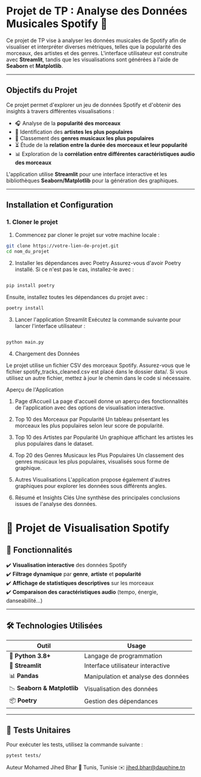 # **Projet de TP : Analyse des Données Musicales Spotify** 🎵

Ce projet de TP vise à analyser les données musicales de Spotify afin de visualiser et interpréter diverses métriques, telles que la popularité des morceaux, des artistes et des genres. L'interface utilisateur est construite avec **Streamlit**, tandis que les visualisations sont générées à l'aide de **Seaborn** et **Matplotlib**.

---

## **Objectifs du Projet**

Ce projet permet d'explorer un jeu de données Spotify et d'obtenir des insights à travers différentes visualisations :

- 🎧 Analyse de la **popularité des morceaux**
- 🎤 Identification des **artistes les plus populaires**
- 🎵 Classement des **genres musicaux les plus populaires**
- ⏳ Étude de la **relation entre la durée des morceaux et leur popularité**
- 📊 Exploration de la **corrélation entre différentes caractéristiques audio des morceaux**

L'application utilise **Streamlit** pour une interface interactive et les bibliothèques **Seaborn/Matplotlib** pour la génération des graphiques.

---

## **Installation et Configuration**

### **1. Cloner le projet**

1. Commencez par cloner le projet sur votre machine locale :

```bash
git clone https://votre-lien-de-projet.git
cd nom_du_projet
```


2. Installer les dépendances avec Poetry
Assurez-vous d'avoir Poetry installé. Si ce n'est pas le cas, installez-le avec :

``` bash

pip install poetry
```
Ensuite, installez toutes les dépendances du projet avec :

``` bash
poetry install
```

3. Lancer l'application Streamlit
Exécutez la commande suivante pour lancer l'interface utilisateur :

```bash

python main.py
```
4. Chargement des Données

Le projet utilise un fichier CSV des morceaux Spotify. Assurez-vous que le fichier spotify_tracks_cleaned.csv est placé dans le dossier data/.
Si vous utilisez un autre fichier, mettez à jour le chemin dans le code si nécessaire.


Aperçu de l'Application
1. Page d’Accueil
La page d'accueil donne un aperçu des fonctionnalités de l'application avec des options de visualisation interactive.




2. Top 10 des Morceaux par Popularité
Un tableau présentant les morceaux les plus populaires selon leur score de popularité.



3. Top 10 des Artistes par Popularité
Un graphique affichant les artistes les plus populaires dans le dataset.



4. Top 20 des Genres Musicaux les Plus Populaires
Un classement des genres musicaux les plus populaires, visualisés sous forme de graphique.



5. Autres Visualisations
L'application propose également d'autres graphiques pour explorer les données sous différents angles.



6. Résumé et Insights Clés
Une synthèse des principales conclusions issues de l'analyse des données.


# 🎵 Projet de Visualisation Spotify  

## 🚀 Fonctionnalités  
✔️ **Visualisation interactive** des données Spotify  
✔️ **Filtrage dynamique** par **genre**, **artiste** et **popularité**  
✔️ **Affichage de statistiques descriptives** sur les morceaux  
✔️ **Comparaison des caractéristiques audio** (tempo, énergie, danseabilité...)  

---

## 🛠 Technologies Utilisées  
| Outil         | Usage |
|--------------|--------------------------------|
| 🐍 **Python 3.8+** | Langage de programmation |
| 🎨 **Streamlit** | Interface utilisateur interactive |
| 📊 **Pandas** | Manipulation et analyse des données |
| 📉 **Seaborn & Matplotlib** | Visualisation des données |
| 📦 **Poetry** | Gestion des dépendances |

---

## 🧪 Tests Unitaires  
Pour exécuter les tests, utilisez la commande suivante :  

```bash
pytest tests/
```
Auteur
Mohamed Jihed Bhar
📍 Tunis, Tunisie
✉️ jihed.bhar@dauphine.tn
